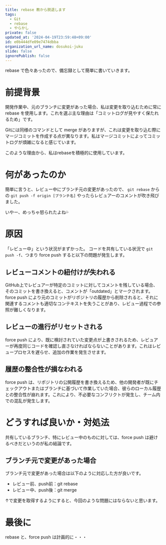 ```yaml
---
title: rebase 教から脱退します
tags:
  - Git
  - rebase
  - やらかし
private: false
updated_at: '2024-04-19T23:59:48+09:00'
id: e0b444dfe09e7474dbba
organization_url_name: dosukoi-juku
slide: false
ignorePublish: false
---
```

rebase で色々あったので、備忘録として簡単に書いていきます。

# 前提背景
開発作業中、元のブランチに変更があった場合、私は変更を取り込むために常に rebase を使用します。これを選ぶ主な理由は「コミットログが見やすく保たれるため」です。

Gitには同様のコマンドとして merge がありますが、これは変更を取り込む際にマージコミットを作成する点が異なります。私はマージコミットによってコミットログが煩雑になると感じています。

このような理由から、私はrebaseを積極的に使用しています。

# 何があったのか
簡単に言うと、レビュー中にブランチ元の変更があったので、 `git rebase` からの `git push -f origin [ブランチ名]` やったらレビュアーのコメントが吹き飛びました。

いやー、めっちゃ怒られたよね💦

# 原因
「レビュー中」という状況がまずかった。
コードを共有している状況で `git push -f`、つまり force push すると以下の問題が発生します。


## レビューコメントの紐付けが失われる
GitHub上でレビュアーが特定のコミットに対してコメントを残している場合、そのコミットを書き換えると、コメントが「outdated」とマークされます。force push により元のコミットがリポジトリの履歴から削除されると、それに関連するコメントも適切なコンテキストを失うことがあり、レビュー過程での参照が難しくなります。

## レビューの進行がリセットされる
force push により、既に検討されていた変更点が上書きされるため、レビュアーが再度同じコードを確認し直さなければならないことがあります。これはレビュープロセスを遅らせ、追加の作業を発生させます。

## 履歴の整合性が損なわれる
force push は、リポジトリの公開履歴を書き換えるため、他の開発者が既にチェックアウトまたはブランチに基づいて作業していた場合、彼らのローカル履歴との整合性が崩れます。これにより、不必要なコンフリクトが発生し、チーム内での混乱が発生します。

# どうすれば良いか・対処法
共有しているブランチ、特にレビュー中のものに対しては、force push は避けるべきだというのが私の結論です。

## ブランチ元で変更があった場合
ブランチ元で変更があった場合は以下のように対応した方が良いです。
- レビュー前、push前：git rebase
- レビュー中、push後：git merge

↑で変更を取得するようにすると、今回のような問題にはならないと思います。

# 最後に
rebase と、force push は計画的に・・・
